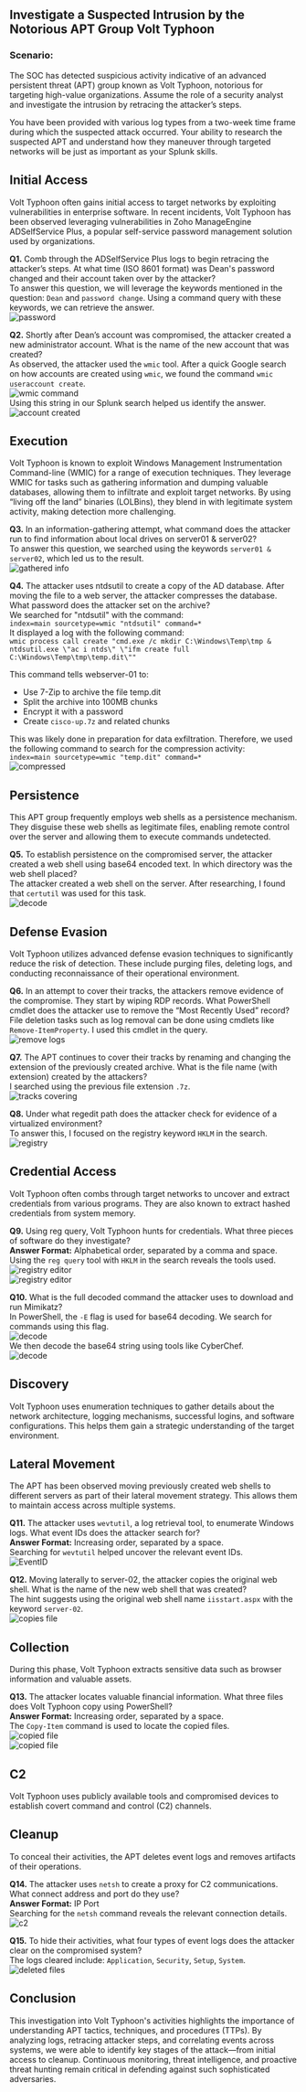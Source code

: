 ## Investigate a Suspected Intrusion by the Notorious APT Group Volt Typhoon

### Scenario:
The SOC has detected suspicious activity indicative of an advanced persistent threat (APT) group known as Volt Typhoon, notorious for targeting high-value organizations. Assume the role of a security analyst and investigate the intrusion by retracing the attacker’s steps.

You have been provided with various log types from a two-week time frame during which the suspected attack occurred. Your ability to research the suspected APT and understand how they maneuver through targeted networks will be just as important as your Splunk skills.

## Initial Access

Volt Typhoon often gains initial access to target networks by exploiting vulnerabilities in enterprise software. In recent incidents, Volt Typhoon has been observed leveraging vulnerabilities in Zoho ManageEngine ADSelfService Plus, a popular self-service password management solution used by organizations.

**Q1.** Comb through the ADSelfService Plus logs to begin retracing the attacker’s steps. At what time (ISO 8601 format) was Dean's password changed and their account taken over by the attacker?  
To answer this question, we will leverage the keywords mentioned in the question: `Dean` and `password change`. Using a command query with these keywords, we can retrieve the answer.  
![password](./VoltTyphoon/q1.PNG)

**Q2.** Shortly after Dean’s account was compromised, the attacker created a new administrator account. What is the name of the new account that was created?  
As observed, the attacker used the `wmic` tool. After a quick Google search on how accounts are created using `wmic`, we found the command `wmic useraccount create`.  
![wmic command](./VoltTyphoon/commad.PNG)  
Using this string in our Splunk search helped us identify the answer.  
![account created](./VoltTyphoon/q2.PNG)

## Execution

Volt Typhoon is known to exploit Windows Management Instrumentation Command-line (WMIC) for a range of execution techniques. They leverage WMIC for tasks such as gathering information and dumping valuable databases, allowing them to infiltrate and exploit target networks. By using “living off the land” binaries (LOLBins), they blend in with legitimate system activity, making detection more challenging.

**Q3.** In an information-gathering attempt, what command does the attacker run to find information about local drives on server01 & server02?  
To answer this question, we searched using the keywords `server01 & server02`, which led us to the result.  
![gathered info](./VoltTyphoon/q3.PNG)

**Q4.** The attacker uses ntdsutil to create a copy of the AD database. After moving the file to a web server, the attacker compresses the database. What password does the attacker set on the archive?  
We searched for "ntdsutil" with the command:  
`index=main sourcetype=wmic "ntdsutil" command=*`  
It displayed a log with the following command:  
`wmic process call create "cmd.exe /c mkdir C:\Windows\Temp\tmp & ntdsutil.exe \"ac i ntds\" \"ifm create full C:\Windows\Temp\tmp\temp.dit\""`  

This command tells webserver-01 to:  
- Use 7-Zip to archive the file temp.dit  
- Split the archive into 100MB chunks  
- Encrypt it with a password  
- Create `cisco-up.7z` and related chunks  

This was likely done in preparation for data exfiltration. Therefore, we used the following command to search for the compression activity:  
`index=main sourcetype=wmic "temp.dit" command=*`  
![compressed](./VoltTyphoon/q4.PNG)

## Persistence

This APT group frequently employs web shells as a persistence mechanism. They disguise these web shells as legitimate files, enabling remote control over the server and allowing them to execute commands undetected.

**Q5.** To establish persistence on the compromised server, the attacker created a web shell using base64 encoded text. In which directory was the web shell placed?  
The attacker created a web shell on the server. After researching, I found that `certutil` was used for this task.  
![decode](./VoltTyphoon/q4.PNG)

## Defense Evasion

Volt Typhoon utilizes advanced defense evasion techniques to significantly reduce the risk of detection. These include purging files, deleting logs, and conducting reconnaissance of their operational environment.

**Q6.** In an attempt to cover their tracks, the attackers remove evidence of the compromise. They start by wiping RDP records. What PowerShell cmdlet does the attacker use to remove the “Most Recently Used” record?  
File deletion tasks such as log removal can be done using cmdlets like `Remove-ItemProperty`. I used this cmdlet in the query.  
![remove logs](./VoltTyphoon/q6.PNG)

**Q7.** The APT continues to cover their tracks by renaming and changing the extension of the previously created archive. What is the file name (with extension) created by the attackers?  
I searched using the previous file extension `.7z`.  
![tracks covering](./VoltTyphoon/q7.PNG)

**Q8.** Under what regedit path does the attacker check for evidence of a virtualized environment?  
To answer this, I focused on the registry keyword `HKLM` in the search.  
![registry](./VoltTyphoon/q8.PNG)

## Credential Access

Volt Typhoon often combs through target networks to uncover and extract credentials from various programs. They are also known to extract hashed credentials from system memory.

**Q9.** Using reg query, Volt Typhoon hunts for credentials. What three pieces of software do they investigate?  
**Answer Format:** Alphabetical order, separated by a comma and space.  
Using the `reg query` tool with `HKLM` in the search reveals the tools used.  
![registry editor](./VoltTyphoon/q9-01.PNG)  
![registry editor](./VoltTyphoon/q9-02.PNG)

**Q10.** What is the full decoded command the attacker uses to download and run Mimikatz?  
In PowerShell, the `-E` flag is used for base64 decoding. We search for commands using this flag.  
![decode](./VoltTyphoon/q10.PNG)  
We then decode the base64 string using tools like CyberChef.  
![decode](./VoltTyphoon/decode.PNG)

## Discovery

Volt Typhoon uses enumeration techniques to gather details about the network architecture, logging mechanisms, successful logins, and software configurations. This helps them gain a strategic understanding of the target environment.

## Lateral Movement

The APT has been observed moving previously created web shells to different servers as part of their lateral movement strategy. This allows them to maintain access across multiple systems.

**Q11.** The attacker uses `wevtutil`, a log retrieval tool, to enumerate Windows logs. What event IDs does the attacker search for?  
**Answer Format:** Increasing order, separated by a space.  
Searching for `wevtutil` helped uncover the relevant event IDs.  
![EventID](./VoltTyphoon/q11.PNG)

**Q12.** Moving laterally to server-02, the attacker copies the original web shell. What is the name of the new web shell that was created?  
The hint suggests using the original web shell name `iisstart.aspx` with the keyword `server-02`.  
![copies file](./VoltTyphoon/q12.PNG)

## Collection

During this phase, Volt Typhoon extracts sensitive data such as browser information and valuable assets.

**Q13.** The attacker locates valuable financial information. What three files does Volt Typhoon copy using PowerShell?  
**Answer Format:** Increasing order, separated by a space.  
The `Copy-Item` command is used to locate the copied files.  
![copied file](./VoltTyphoon/q13-01.PNG)  
![copied file](./VoltTyphoon/q13-02.PNG)

## C2

Volt Typhoon uses publicly available tools and compromised devices to establish covert command and control (C2) channels.

## Cleanup

To conceal their activities, the APT deletes event logs and removes artifacts of their operations.

**Q14.** The attacker uses `netsh` to create a proxy for C2 communications. What connect address and port do they use?  
**Answer Format:** IP Port  
Searching for the `netsh` command reveals the relevant connection details.  
![c2](./VoltTyphoon/q14.PNG)

**Q15.** To hide their activities, what four types of event logs does the attacker clear on the compromised system?  
The logs cleared include: `Application`, `Security`, `Setup`, `System`.  
![deleted files](./VoltTyphoon/q15.PNG)

## Conclusion
This investigation into Volt Typhoon's activities highlights the importance of understanding APT tactics, techniques, and procedures (TTPs). By analyzing logs, retracing attacker steps, and correlating events across systems, we were able to identify key stages of the attack—from initial access to cleanup. Continuous monitoring, threat intelligence, and proactive threat hunting remain critical in defending against such sophisticated adversaries.